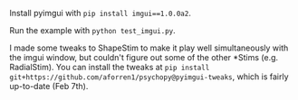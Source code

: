 
Install pyimgui with `pip install imgui==1.0.0a2`.

Run the example with `python test_imgui.py`.

I made some tweaks to ShapeStim to make it play well simultaneously with the imgui window, but couldn't figure out some of the other *Stims (e.g. RadialStim). You can install the tweaks at `pip install git+https://github.com/aforren1/psychopy@pyimgui-tweaks`, which is fairly up-to-date (Feb 7th).
